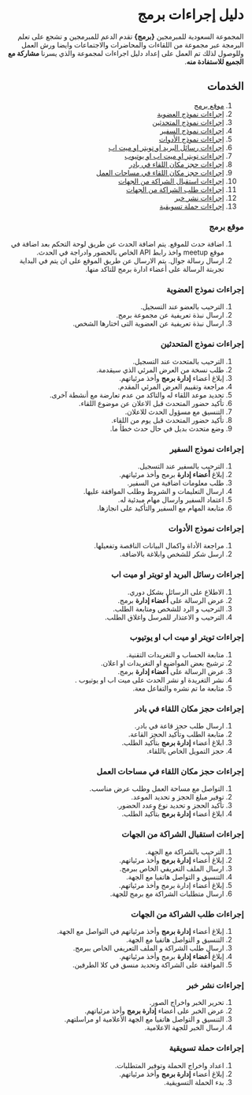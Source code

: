<div dir="rtl" align='right'>

# دليل إجراءات برمج

المجموعة السعودية للمبرمجين **{برمج}** تقدم الدعم للمبرمجين و تشجع على تعلم البرمجة عبر مجموعة من اللقاءات والمحاضرات والاجتماعات وايضا ورش العمل وللوصول لذلك تم العمل على إعداد دليل اجراءات لمجموعة والذي يسرنا **مشاركة مع الجميع للاستفادة منه**.


## الخدمات

1. [موقع برمج](#موقع_برمج)
2. [إجراءات نموذج العضوية](#إجراءات_نموذج_العضوية)
3. [إجراءات نموذج المتحدثين](#إجراءات_نموذج_المتحدثين)
4. [إجراءات نموذج السفير](#إجراءات_نموذج_السفير)
5. [إجراءات نموذج الأدوات](#إجراءات_نموذج_الأدوات)
6. [إجراءات رسائل البريد او تويتر او ميت اب](#إجراءات_رسائل_البريد_او_تويتر_او_ميت_اب)
7. [إجراءات تويتر او ميت اب او يوتيوب](#إجراءات_تويتر_او_ميت_اب_او_يوتيوب)
8. [إجراءات حجز مكان اللقاء في بادر](#إجراءات_حجز_مكان_اللقاء_في_بادر)
9. [إجراءات حجز مكان اللقاء في مساحات العمل](#إجراءات_حجز_مكان_اللقاء_في_مساحات_العمل)
10. [إجراءات استقبال الشراكة من الجهات](#إجراءات_استقبال_الشراكة_من_الجهات)
11. [إجراءات طلب الشراكة من الجهات](#إجراءات_طلب_الشراكة_من_الجهات)
12. [إجراءات نشر خبر](#إجراءات_نشر_خبر)
13. [إجراءات حملة تسويقية](#إجراءات_حملة_تسويقية)


### <a name="موقع_برمج"></a>موقع برمج
1. اضافة حدث للموقع.
    يتم اضافة الحدث عن طريق لوحة التحكم بعد اضافة في موقع meetup واخذ رابط API الخاص بالحضور وادراجة في الحدث. 
2. ارسال رسالة جوال.
    يتم الارسال عن طريق الموقع على ان يتم في البداية تجربتة الرسالة على أعضاء ادارة برمج للتاكد منها.
    
### <a name="إجراءات_نموذج_العضوية"></a>إجراءات نموذج العضوية
1. الترحيب بالعضو عند التسجيل.
2. ارسال نبذة تعريفية عن مجموعة برمج.
3. ارسال نبذة تعريفية عن العضوية التى اختارها الشخص.

### <a name="إجراءات_نموذج_المتحدثين"></a>إجراءات نموذج المتحدثين
1. الترحيب بالمتحدث عند التسجيل.
2. طلب نسخة من العرض المرئي الذي سيقدمة.
3. إبلاغ أعضاء **إدارة برمج** وأخذ مرئياتهم.
4. مراجعة وتقييم العرض المرئي المقدم.
5. تحديد موعد اللقاء له والتاكد من عدم تعارضة مع أنشطة آخرى.
6. تأكيد حضور المتحدث قبل الاعلان عن موضوع اللقاء.
7. التنسيق مع مسؤول الحدث للاعلان.
8. تأكيد حضور المتحدث قبل يوم من اللقاء.
9. وضع متحدث بديل في حال حدث خطأ ما.

### <a name="إجراءات_نموذج_السفير"></a>إجراءات نموذج السفير
1. الترحيب بالسفير عند التسجيل.
2. إبلاغ **أعضاء إدارة** برمج وأخذ مرئياتهم.
3. طلب معلومات اضافية من السفير.
4. ارسال التعليمات و الشروط وطلب الموافقة عليها.
5. اعتماد السفير وارسال مهام مبدئية له.
6. متابعة المهام مع السفير والتأكيد على انجازها.

### <a name="إجراءات_نموذج_الأدوات"></a>إجراءات نموذج الأدوات
1. مراجعة الأداة واكمال البيانات الناقصة وتفعيلها.
2. ارسل شكر للشخص وابلاغة بالاضافة.

### <a name="إجراءات_رسائل_البريد_او_تويتر_او_ميت_اب"></a>إجراءات رسائل البريد او تويتر او ميت اب
1. الاطلاع على الرسائل بشكل دوري.
2. عرض الرسالة على **أعضاء إدارة** برمج.
3. الترحيب و الرد للشخص ومتابعة الطلب.
4. الترحيب و الاعتذار للمرسل واغلاق الطلب.

### <a name="إجراءات_تويتر_او_ميت_اب_او_يوتيوب"></a>إجراءات تويتر او ميت اب او يوتيوب
1. متابعة الحساب و التغريدات التقنية.
2. ترشيح بعض المواضيع او التغريدات او اعلان.
3. عرض الرسالة على **أعضاء إدارة** برمج.
4. نشر التغريدة او نشر الحدث على ميت اب او يوتيوب .
5. متابعة ما تم نشره والتفاعل معة.

### <a name="إجراءات_حجز_مكان_اللقاء_في_بادر"></a>إجراءات حجز مكان اللقاء في بادر
1. ارسال طلب حجز قاعة في بادر.
2. متابعة الطلب وتأكيد الحجز القاعة.
3. ابلاغ أعضاء **إدارة برمج** بتأكيد الطلب.
4. حجز التمويل الخاص باللقاء.

### <a name="إجراءات_حجز_مكان_اللقاء_في_مساحات_العمل"></a>إجراءات حجز مكان اللقاء في مساحات العمل
1. التواصل مع مساحة العمل وطلب عرض مناسب.
2. توفير مبلغ الحجز و تحديد الموعد.
3. تأكيد الحجز و تحديد نوع وعدد الحضور.
4. ابلاغ أعضاء **إدارة برمج** بتأكيد الطلب.

### <a name="إجراءات_استقبال_الشراكة_من_الجهات"></a>إجراءات استقبال الشراكة من الجهات
1. الترحيب بالشراكة مع الجهة.
2. إبلاغ أعضاء **إدارة برمج** وأخذ مرئياتهم.
3. ارسال الملف التعريفي الخاص ببرمج.
4. التنسيق و التواصل هاتفيا مع الجهة.
5. إبلاغ أعضاء إدارة برمج وأخذ مرئياتهم.
6. ارسال متطلبات الشراكة مع برمج للجهة.

### <a name="إجراءات_طلب_الشراكة_من_الجهات"></a>إجراءات طلب الشراكة من الجهات
1. إبلاغ أعضاء **إدارة برمج** وأخذ مرئياتهم في التواصل مع الجهة.
2. التنسيق و التواصل هاتفيا مع الجهة.
3. ارسال طلب الشراكة و الملف التعريفي الخاص ببرمج.
4. إبلاغ **أعضاء إدارة** برمج وأخذ مرئياتهم.
5. الموافقة على الشراكة وتحديد منسق في كلا الطرفين.

### <a name="إجراءات_نشر_خبر"></a>إجراءات نشر خبر
1. تحرير الخبر واخراج الصور.
2. عرض الخبر على أعضاء **إدارة برمج** وأخذ مرئياتهم.
3. التنسيق و التواصل هاتفيا مع الجهة الأعلامية او مراسلتهم.
4. ارسال الخبر للجهة الاعلامية.

### <a name="إجراءات_حملة_تسويقية"></a>إجراءات حملة تسويقية
1. اعداد واخراج الحملة وتوفير المتطلبات.
2. إبلاغ أعضاء **إدارة برمج** وأخذ مرئياتهم.
3. بدء الحملة التسويقية.

</div>
